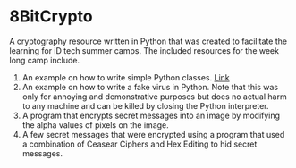 # 8BitCrypto
A cryptography resource written in Python that was created to facilitate the learning for iD tech summer camps. The included resources for the week long camp include.

1. An example on how to write simple Python classes. [Link](https://github.com/janavarro95/8BitCrypto/tree/master/Class%20Example)
2. An example on how to write a fake virus in Python. Note that this was only for annoying and demonstrative purposes but does no actual harm to any machine and can be killed by closing the Python interpreter.
3. A program that encrypts secret messages into an image by modifying the alpha values of pixels on the image.
4. A few secret messages that were encrypted using a program that used a combination of Ceasear Ciphers and Hex Editing to hid secret messages.
